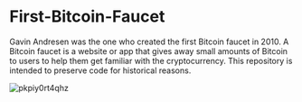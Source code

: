# First-Bitcoin-Faucet
Gavin Andresen was the one who created the first Bitcoin faucet in 2010. A Bitcoin faucet is a website or app that gives away small amounts of Bitcoin to users to help them get familiar with the cryptocurrency. 
This repository is intended to preserve code for historical reasons.

![pkpiy0rt4qhz](https://github.com/Facundo-Loser/First-Bitcoin-Faucet/assets/128755514/589aafe0-b37c-4181-a2ca-2189f9093b84)
